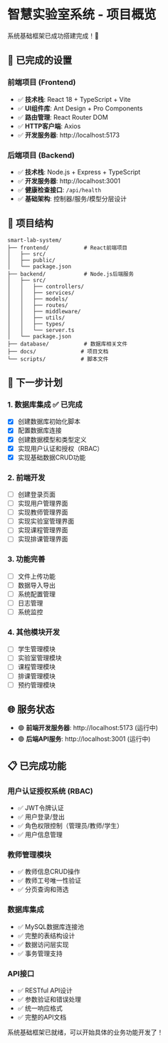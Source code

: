 # 智慧实验室系统 - 项目概览

系统基础框架已成功搭建完成！🎉

## 🚀 已完成的设置

### 前端项目 (Frontend)
- ✅ **技术栈**: React 18 + TypeScript + Vite
- ✅ **UI组件库**: Ant Design + Pro Components
- ✅ **路由管理**: React Router DOM
- ✅ **HTTP客户端**: Axios
- ✅ **开发服务器**: http://localhost:5173

### 后端项目 (Backend)
- ✅ **技术栈**: Node.js + Express + TypeScript
- ✅ **开发服务器**: http://localhost:3001
- ✅ **健康检查接口**: `/api/health`
- ✅ **基础架构**: 控制器/服务/模型分层设计

## 📁 项目结构

```
smart-lab-system/
├── frontend/           # React前端项目
│   ├── src/
│   ├── public/
│   └── package.json
├── backend/            # Node.js后端服务
│   ├── src/
│   │   ├── controllers/
│   │   ├── services/
│   │   ├── models/
│   │   ├── routes/
│   │   ├── middleware/
│   │   ├── utils/
│   │   ├── types/
│   │   └── server.ts
│   └── package.json
├── database/           # 数据库相关文件
├── docs/              # 项目文档
└── scripts/           # 脚本文件
```

## 🎯 下一步计划

### 1. 数据库集成 ✅ 已完成
- [x] 创建数据库初始化脚本
- [x] 配置数据库连接
- [x] 创建数据模型和类型定义
- [x] 实现用户认证和授权（RBAC）
- [x] 实现基础数据CRUD功能

### 2. 前端开发
- [ ] 创建登录页面
- [ ] 实现用户管理界面
- [ ] 实现教师管理界面
- [ ] 实现实验室管理界面
- [ ] 实现课程管理界面
- [ ] 实现排课管理界面

### 3. 功能完善
- [ ] 文件上传功能
- [ ] 数据导入导出
- [ ] 系统配置管理
- [ ] 日志管理
- [ ] 系统监控

### 4. 其他模块开发
- [ ] 学生管理模块
- [ ] 实验室管理模块
- [ ] 课程管理模块
- [ ] 排课管理模块
- [ ] 预约管理模块

## 🌐 服务状态

- 🟢 **前端开发服务器**: http://localhost:5173 (运行中)
- 🟢 **后端API服务**: http://localhost:3001 (运行中)

## 📋 已完成功能

### 用户认证授权系统 (RBAC)
- ✅ JWT令牌认证
- ✅ 用户登录/登出
- ✅ 角色权限控制（管理员/教师/学生）
- ✅ 用户信息管理

### 教师管理模块
- ✅ 教师信息CRUD操作
- ✅ 教师工号唯一性验证
- ✅ 分页查询和筛选

### 数据库集成
- ✅ MySQL数据库连接池
- ✅ 完整的表结构设计
- ✅ 数据访问层实现
- ✅ 事务管理支持

### API接口
- ✅ RESTful API设计
- ✅ 参数验证和错误处理
- ✅ 统一响应格式
- ✅ 完整的API文档

系统基础框架已就绪，可以开始具体的业务功能开发了！